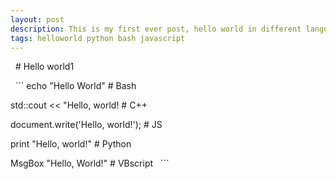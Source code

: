 ```yaml
---
layout: post
description: This is my first ever post, hello world in different language
tags: helloworld python bash javascript
---
```

&nbsp; # Hello world1

&nbsp; ```
echo "Hello World" # Bash

std::cout << "Hello, world! # C++

document.write('Hello, world!'); # JS

print "Hello, world!"   # Python

MsgBox "Hello, World!"  # VBscript
&nbsp; ```
